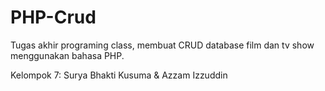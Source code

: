# PHP-Crud
Tugas akhir programing class, membuat CRUD database film dan tv show menggunakan bahasa PHP. 

Kelompok 7: Surya Bhakti Kusuma & Azzam Izzuddin
